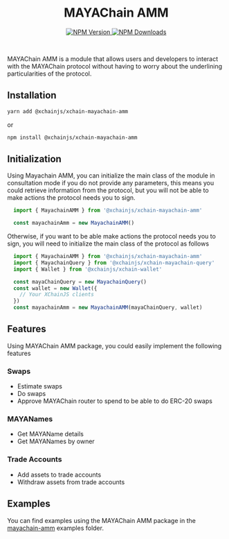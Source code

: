 <div align="center">
  <h1 align="center">MAYAChain AMM</h1>

  <p align="center">
    <a href='https://www.npmjs.com/package/@xchainjs/xchain-mayachain-amm' target='_blank'>
      <img alt="NPM Version" src="https://img.shields.io/npm/v/%40xchainjs%2Fxchain-mayachain-amm" />
    </a>
      <a href='https://www.npmjs.com/package/@xchainjs/xchain-mayachain-amm' target='_blank'>
      <img alt="NPM Downloads" src="https://img.shields.io/npm/d18m/%40xchainjs%2Fxchain-mayachain-amm" />
    </a>
  </p>
</div>

<br />


MAYAChain AMM is a module that allows users and developers to interact with the MAYAChain protocol without having to worry about the underlining particularities of the protocol.

## Installation

```sh
yarn add @xchainjs/xchain-mayachain-amm
```

or 

```sh
npm install @xchainjs/xchain-mayachain-amm

```

## Initialization

Using Mayachain AMM, you can initialize the main class of the module in consultation mode if you do not provide any parameters, this means you could retrieve information from the protocol, but you will not be able to make actions the protocol needs you to sign.

```ts
  import { MayachainAMM } from '@xchainjs/xchain-mayachain-amm'

  const mayachainAmm = new MayachainAMM()
```

Otherwise, if you want to be able make actions the protocol needs you to sign, you will need to initialize the main class of the protocol as follows

```ts
  import { MayachainAMM } from '@xchainjs/xchain-mayachain-amm'
  import { MayachainQuery } from '@xchainjs/xchain-mayachain-query'
  import { Wallet } from '@xchainjs/xchain-wallet'

  const mayaChainQuery = new MayachainQuery()
  const wallet = new Wallet({
    // Your XChainJS clients
  })
  const mayachainAmm = new MayachainAMM(mayaChainQuery, wallet)
```

## Features

Using MAYAChain AMM package, you could easily implement the following features

### Swaps

- Estimate swaps
- Do swaps
- Approve MAYAChain router to spend to be able to do ERC-20 swaps

### MAYANames

- Get MAYAName details
- Get MAYANames by owner

### Trade Accounts

- Add assets to trade accounts
- Withdraw assets from trade accounts

## Examples

You can find examples using the MAYAChain AMM package in the [mayachain-amm](https://github.com/xchainjs/xchainjs-lib/tree/master/examples/mayachain-amm) examples folder.